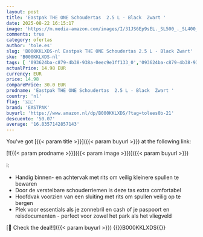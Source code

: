 ```yaml
---
layout: post
title: 'Eastpak THE ONE Schoudertas  2.5 L - Black  Zwart '
date: 2025-08-22 16:15:17
image: 'https://m.media-amazon.com/images/I/31JS6Ep9sEL._SL500_._SL400_.jpg'
comments: true
category: ofertas
author: 'tole.es'
slug: 'B000KKLXDS-nl Eastpak THE ONE Schoudertas 2.5 L - Black Zwart'
sku: 'B000KKLXDS-nl'
tags: [ '093624ba-c879-4b38-938a-0eec9e1ff133_0','093624ba-c879-4b38-938a-0eec9e1ff133_7801','Arborist Merchandising Root','Hand- & schoudertassen heren','Herenmode','Kleding, schoenen & sieraden','Kleding, schoenen en sieraden','MW Streetwear','Schoudertassen heren','Self Service','Special Features Stores','eastpak','🇳🇱', ]
actualPrice: 14.98 EUR
currency: EUR
price: 14.98
comparePrice: 30.0 EUR
prodname: 'Eastpak THE ONE Schoudertas  2.5 L - Black  Zwart '
country: 'nl'
flag: '🇳🇱'
brand: 'EASTPAK'
buyurl: 'https://www.amazon.nl/dp/B000KKLXDS/?tag=tolees0b-21'
descuento: '50.07'
average: '16.8357142857143'
---
```


You've got [{{< param title >}}]({{< param buyurl >}}) at the following link:

[![{{< param prodname >}}]({{< param image >}})]({{< param buyurl >}})

ℹ️:

- Handig binnen- en achtervak met rits om veilig kleinere spullen te bewaren
- Door de verstelbare schouderriemen is deze tas extra comfortabel
- Hoofdvak voorzien van een sluiting met rits om spullen veilig op te bergen
- Plek voor essentials als je zonnebril en cash of je paspoort en reisdocumenten - perfect voor zowel het park als het vliegveld

[🛒 Check the deal!!]({{< param buyurl >}})
{{<world>}}B000KKLXDS{{</world>}}
